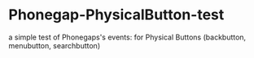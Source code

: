 # Phonegap-PhysicalButton-test
a simple test of Phonegaps's events: for Physical Buttons (backbutton, menubutton, searchbutton)
